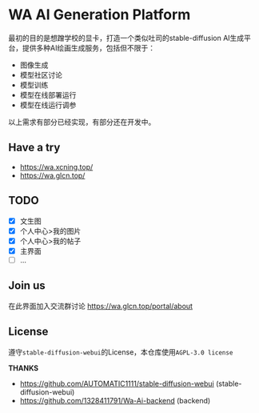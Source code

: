 # WA AI Generation Platform

最初的目的是想蹭学校的显卡，打造一个类似吐司的stable-diffusion AI生成平台，提供多种AI绘画生成服务，包括但不限于：

- 图像生成
- 模型社区讨论
- 模型训练
- 模型在线部署运行
- 模型在线运行调参

以上需求有部分已经实现，有部分还在开发中。

## Have a try

- https://wa.xcning.top/
- https://wa.glcn.top/

## TODO

- [x] 文生图
- [x] 个人中心>我的图片
- [x] 个人中心>我的帖子
- [x] 主界面
- [ ] ...

## Join us

在此界面加入交流群讨论
https://wa.glcn.top/portal/about

## License

遵守`stable-diffusion-webui`的License，本仓库使用`AGPL-3.0 license`

**THANKS**

- https://github.com/AUTOMATIC1111/stable-diffusion-webui (stable-diffusion-webui)
- https://github.com/1328411791/Wa-Ai-backend (backend)


